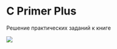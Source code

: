 # C Primer Plus

Решение практических заданий к книге

[![](https://m.media-amazon.com/images/I/41XMnzyUSEL._SX387_BO1,204,203,200_.jpg)](https://www.amazon.com/Primer-Plus-6th-Developers-Library/dp/0321928423)
